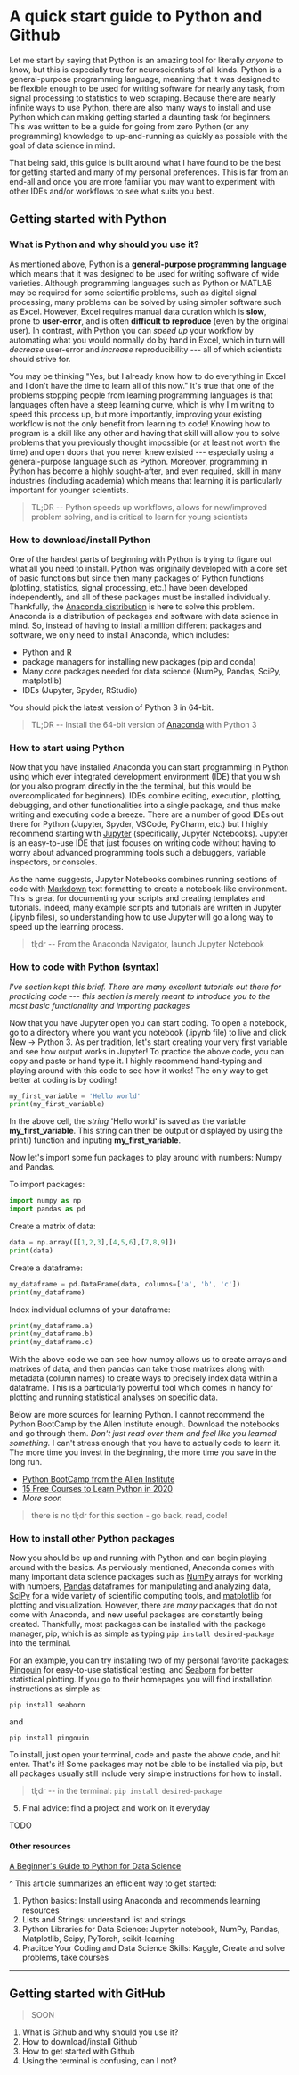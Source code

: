 # A quick start guide to Python and Github

Let me start by saying that Python is an amazing tool for literally *anyone* to know, but this is especially true for neuroscientists of all kinds. Python is a general-purpose programming language, meaning that it was designed to be flexible enough to be used for writing software for nearly any task, from signal processing to statistics to web scraping. Because there are nearly infinite ways to use Python, there are also many ways to install and use Python which can making getting started a daunting task for beginners. This was written to be a guide for going from zero Python (or any programming) knowledge to up-and-running as quickly as possible with the goal of data science in mind.

That being said, this guide is built around what I have found to be the best for getting started and many of my personal preferences. This is far from an end-all and once you are more familiar you may want to experiment with other IDEs and/or workflows to see what suits you best.

## Getting started with Python

### What is Python and why should you use it?

As mentioned above, Python is a **general-purpose programming language** which means that it was designed to be used for writing software of wide varieties. Although programming languages such as Python or MATLAB may be required for some scientific problems, such as digital signal processing, many problems can be solved by using simpler software such as Excel. However, Excel requires manual data curation which is **slow**, prone to **user-error**, and is often **difficult to reproduce** (even by the original user). In contrast, with Python you can _*speed up*_ your workflow by automating what you would normally do by hand in Excel, which in turn will _*decrease*_ user-error and _*increase*_ reproducibility --- all of which scientists should strive for.

You may be thinking "Yes, but I already know how to do everything in Excel and I don't have the time to learn all of this now." It's true that one of the problems stopping people from learning programming languages is that languages often have a steep learning curve, which is why I'm writing to speed this process up, but more importantly, improving your existing workflow is not the only benefit from learning to code! Knowing how to program is a skill like any other and having that skill will allow you to solve problems that you previously thought impossible (or at least not worth the time) and open doors that you never knew existed --- especially using a general-purpose language such as Python. Moreover, programming in Python has become a highly sought-after, and even required, skill in many industries (including academia) which means that learning it is particularly important for younger scientists.

> TL;DR -- Python speeds up workflows, allows for new/improved problem solving, and is critical to learn for young scientists

### How to download/install Python

One of the hardest parts of beginning with Python is trying to figure out what all you need to install. Python was originally developed with a core set of basic functions but since then many packages of Python functions (plotting, statistics, signal processing, etc.) have been developed independently, and all of these packages must be installed individually. Thankfully, the [Anaconda distribution](https://www.anaconda.com/products/individual) is here to solve this problem. Anaconda is a distribution of packages and software with data science in mind. So, instead of having to install a million different packages and software, we only need to install Anaconda, which includes:

* Python and R
* package managers for installing new packages (pip and conda)
* Many core packages needed for data science (NumPy, Pandas, SciPy, matplotlib)
* IDEs (Jupyter, Spyder, RStudio)

You should pick the latest version of Python 3 in 64-bit.

> TL;DR -- Install the 64-bit version of [Anaconda](https://www.anaconda.com/products/individual) with Python 3

### How to start using Python

Now that you have installed Anaconda you can start programming in Python using which ever integrated development environment (IDE) that you wish (or you also program directly in the the terminal, but this would be overcomplicated for beginners). IDEs combine editing, execution, plotting, debugging, and other functionalities into a single package, and thus make writing and executing code a breeze. There are a number of good IDEs out there for Python (Jupyter, Spyder, VSCode, PyCharm, etc.) but I highly recommend starting with [Jupyter](https://jupyter.org/) (specifically, Jupyter Notebooks). Jupyter is an easy-to-use IDE that just focuses on writing code without having to worry about advanced programming tools such a debuggers, variable inspectors, or consoles.

As the name suggests, Jupyter Notebooks combines running sections of code with  [Markdown](https://commonmark.org/help/) text formatting to create a notebook-like environment. This is great for documenting your scripts and creating templates and tutorials. Indeed, many example scripts and tutorials are written in Jupyter (.ipynb files), so understanding how to use Jupyter will go a long way to speed up the learning process.

> tl;dr -- From the Anaconda Navigator, launch Jupyter Notebook

### How to code with Python (syntax)

*I've section kept this brief. There are many excellent tutorials out there for practicing code --- this section is merely meant to introduce you to the most basic functionality and importing packages*

Now that you have Jupyter open you can start coding. To open a notebook, go to a directory where you want you notebook (.ipynb file) to live and click New -> Python 3. As per tradition, let's start creating your very first variable and see how output works in Jupyter! To practice the above code, you can copy and paste or hand type it. I highly recommend hand-typing and playing around with this code to see how it works! The only way to get better at coding is by coding!

```Python
my_first_variable = 'Hello world'
print(my_first_variable)
```

In the above cell, the *string* 'Hello world' is saved as the variable **my_first_variable**. This string can then be output or displayed by using the print() function and inputing **my_first_variable**.

Now let's import some fun packages to play around with numbers: Numpy and Pandas.

To import packages:

```Python
import numpy as np
import pandas as pd
```

Create a matrix of data:
```Python
data = np.array([[1,2,3],[4,5,6],[7,8,9]])
print(data)
```

Create a dataframe:
```Python
my_dataframe = pd.DataFrame(data, columns=['a', 'b', 'c'])
print(my_dataframe)
```

Index individual columns of your dataframe:
```Python
print(my_dataframe.a)
print(my_dataframe.b)
print(my_dataframe.c)
```

With the above code we can see how numpy allows us to create arrays and matrixes of data, and then pandas can take those matrixes along with metadata (column names) to create ways to precisely index data within a dataframe. This is a particularly powerful tool which comes in handy for plotting and running statistical analyses on specific data.

Below are more sources for learning Python. I cannot recommend the Python BootCamp by the Allen Institute enough. Download the notebooks and go through them. *Don't just read over them and feel like you learned something.* I can't stress enough that you have to actually code to learn it. The more time you invest in the beginning, the more time you save in the long run.

* [Python BootCamp from the Allen Institute](https://github.com/AllenInstitute/SWDB_2019)
* [15 Free Courses to Learn Python in 2020](https://medium.com/swlh/5-free-python-courses-for-beginners-to-learn-online-e1ca90687caf)
* *More soon*

> there is no tl;dr for this section - go back, read, code!

### How to install other Python packages

Now you should be up and running with Python and can begin playing around with the basics. As perviously mentioned, Anaconda comes with many important data science packages such as [NumPy](https://numpy.org/) arrays for working with numbers, [Pandas](https://pandas.pydata.org/) dataframes for manipulating and analyzing data, [SciPy](https://www.scipy.org/) for a wide variety of scientific computing tools, and [matplotlib](https://matplotlib.org/) for plotting and visualization. However, there are *many* packages that do not come with Anaconda, and new useful packages are constantly being created. Thankfully, most packages can be installed with the package manager, pip, which is as simple as typing ```pip install desired-package``` into the terminal.

For an example, you can try installing two of my personal favorite packages: [Pingouin](https://pingouin-stats.org/index.html) for easy-to-use statistical testing, and [Seaborn](https://seaborn.pydata.org/index.html) for better statistical plotting. If you go to their homepages you will find installation instructions as simple as:

    pip install seaborn

and

    pip install pingouin

To install, just open your terminal, code and paste the above code, and hit enter. That's it! Some packages may not be able to be installed via pip, but all packages usually still include very simple instructions for how to install.

> tl;dr -- in the terminal: ```pip install desired-package```

5. Final advice: find a project and work on it everyday

TODO


#### Other resources

[A Beginner's Guide to Python for Data Science](https://towardsdatascience.com/a-beginners-guide-to-python-for-data-science-60ef022b7b67)

^ This article summarizes an efficient way to get started:
1. Python basics: Install using Anaconda and recommends learning resources
2. Lists and Strings: understand list and strings
3. Python Libraries for Data Science: Jupyter notebook, NumPy, Pandas, Matplotlib, Scipy, PyTorch, scikit-learning
4. Pracitce Your Coding and Data Science Skills: Kaggle, Create and solve problems, take courses

---

## Getting started with GitHub

> SOON

1. What is Github and why should you use it?
2. How to download/install Github
2. How to get started with Github
3. Using the terminal is confusing, can I not?
